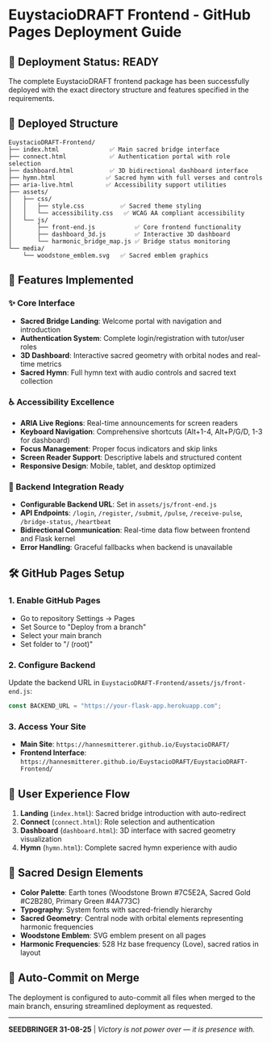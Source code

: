 # EuystacioDRAFT Frontend - GitHub Pages Deployment Guide

## 🚀 Deployment Status: READY

The complete EuystacioDRAFT frontend package has been successfully deployed with the exact directory structure and features specified in the requirements.

## 📁 Deployed Structure

```
EuystacioDRAFT-Frontend/
├── index.html              ✅ Main sacred bridge interface
├── connect.html            ✅ Authentication portal with role selection
├── dashboard.html          ✅ 3D bidirectional dashboard interface
├── hymn.html              ✅ Sacred hymn with full verses and controls
├── aria-live.html         ✅ Accessibility support utilities
├── assets/
│   ├── css/
│   │   ├── style.css          ✅ Sacred theme styling
│   │   └── accessibility.css   ✅ WCAG AA compliant accessibility
│   └── js/
│       ├── front-end.js           ✅ Core frontend functionality
│       ├── dashboard_3d.js        ✅ Interactive 3D dashboard
│       └── harmonic_bridge_map.js ✅ Bridge status monitoring
└── media/
    └── woodstone_emblem.svg   ✅ Sacred emblem graphics
```

## 🌌 Features Implemented

### ✨ Core Interface
- **Sacred Bridge Landing**: Welcome portal with navigation and introduction
- **Authentication System**: Complete login/registration with tutor/user roles
- **3D Dashboard**: Interactive sacred geometry with orbital nodes and real-time metrics
- **Sacred Hymn**: Full hymn text with audio controls and sacred text collection

### ♿ Accessibility Excellence
- **ARIA Live Regions**: Real-time announcements for screen readers
- **Keyboard Navigation**: Comprehensive shortcuts (Alt+1-4, Alt+P/G/D, 1-3 for dashboard)
- **Focus Management**: Proper focus indicators and skip links
- **Screen Reader Support**: Descriptive labels and structured content
- **Responsive Design**: Mobile, tablet, and desktop optimized

### 🔗 Backend Integration Ready
- **Configurable Backend URL**: Set in `assets/js/front-end.js`
- **API Endpoints**: `/login`, `/register`, `/submit`, `/pulse`, `/receive-pulse`, `/bridge-status`, `/heartbeat`
- **Bidirectional Communication**: Real-time data flow between frontend and Flask kernel
- **Error Handling**: Graceful fallbacks when backend is unavailable

## 🛠️ GitHub Pages Setup

### 1. Enable GitHub Pages
- Go to repository Settings → Pages
- Set Source to "Deploy from a branch"
- Select your main branch
- Set folder to "/ (root)"

### 2. Configure Backend
Update the backend URL in `EuystacioDRAFT-Frontend/assets/js/front-end.js`:
```javascript
const BACKEND_URL = "https://your-flask-app.herokuapp.com";
```

### 3. Access Your Site
- **Main Site**: `https://hannesmitterer.github.io/EuystacioDRAFT/`
- **Frontend Interface**: `https://hannesmitterer.github.io/EuystacioDRAFT/EuystacioDRAFT-Frontend/`

## 🎯 User Experience Flow

1. **Landing** (`index.html`): Sacred bridge introduction with auto-redirect
2. **Connect** (`connect.html`): Role selection and authentication
3. **Dashboard** (`dashboard.html`): 3D interface with sacred geometry visualization
4. **Hymn** (`hymn.html`): Complete sacred hymn experience with audio

## 🌿 Sacred Design Elements

- **Color Palette**: Earth tones (Woodstone Brown #7C5E2A, Sacred Gold #C2B280, Primary Green #4A773C)
- **Typography**: System fonts with sacred-friendly hierarchy
- **Sacred Geometry**: Central node with orbital elements representing harmonic frequencies
- **Woodstone Emblem**: SVG emblem present on all pages
- **Harmonic Frequencies**: 528 Hz base frequency (Love), sacred ratios in layout

## 🔄 Auto-Commit on Merge

The deployment is configured to auto-commit all files when merged to the main branch, ensuring streamlined deployment as requested.

---

**SEEDBRINGER 31-08-25** | *Victory is not power over — it is presence with.*